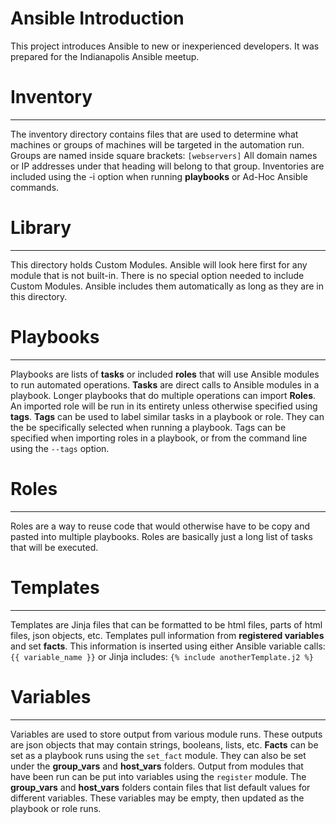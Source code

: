 # Ansible Introduction

This project introduces Ansible to new or inexperienced developers. It was prepared for the Indianapolis Ansible meetup.

# Inventory
-----

The inventory directory contains files that are used to determine what machines or groups of machines will be targeted in the automation run.
Groups are named inside square brackets: `[webservers]`
All domain names or IP addresses under that heading will belong to that group.
Inventories are included using the -i option when running **playbooks** or Ad-Hoc Ansible commands.

# Library
-----

This directory holds Custom Modules. Ansible will look here first for any module that is not built-in.
There is no special option needed to include Custom Modules. Ansible includes them automatically as long as they are in this directory.

# Playbooks
-----

Playbooks are lists of **tasks** or included **roles** that will use Ansible modules to run automated operations.
**Tasks** are direct calls to Ansible modules in a playbook.
Longer playbooks that do multiple operations can import **Roles**. An imported role will be run in its entirety unless otherwise specified using **tags**.
**Tags** can be used to label similar tasks in a playbook or role. They can the be specifically selected when running a playbook.
Tags can be specified when importing roles in a playbook, or from the command line using the `--tags` option.

# Roles
-----

Roles are a way to reuse code that would otherwise have to be copy and pasted into multiple playbooks.
Roles are basically just a long list of tasks that will be executed.

# Templates
-----

Templates are Jinja files that can be formatted to be html files, parts of html files, json objects, etc.
Templates pull information from **registered variables** and set **facts**.
This information is inserted using either Ansible variable calls: `{{ variable_name }}` or Jinja includes: `{% include anotherTemplate.j2 %}`

# Variables
-----

Variables are used to store output from various module runs. These outputs are json objects that may contain strings, booleans, lists, etc.
**Facts** can be set as a playbook runs using the `set_fact` module. They can also be set under the **group_vars** and **host_vars** folders.
Output from modules that have been run can be put into variables using the `register` module.
The **group_vars** and **host_vars** folders contain files that list default values for different variables. These variables may be empty, then updated as the playbook or role runs.
